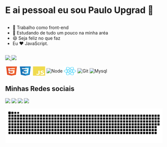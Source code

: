 # E ai pessoal eu sou Paulo Upgrad 👋
##
- 🔭 Trabalho como front-end
- 🌱 Estudando de tudo um pouco na minha aréa
- 😄 Seja feliz no que faz
- Eu :heart: JavaScript.

## 

 <div>
  <a href="https://github.com/pauloupgrad">
    <img height="180em" src="https://github-readme-stats.vercel.app/api?username=pauloupgrad&show_icons=true&theme=dark&include_all_commits=true&count_private=true"/>
    <img height="180em" src="https://github-readme-stats.vercel.app/api/top-langs/?username=pauloupgrad&layout=compact&langs_count=7&theme=dark"/>
  </a>
</div>
  <div style="display: inline_block"><br>
  <img align="center" alt="HTML5" height="30" width="40" src="https://raw.githubusercontent.com/devicons/devicon/master/icons/html5/html5-original.svg">
  <img align="center" alt="CSS3" height="30" width="40" src="https://raw.githubusercontent.com/devicons/devicon/master/icons/css3/css3-original.svg"> 
    
  <img align="center" alt="Js" height="30" width="40" src="https://raw.githubusercontent.com/devicons/devicon/master/icons/javascript/javascript-plain.svg">
  <img align="center" alt="Node" height="30" width="40" src="https://cdn.jsdelivr.net/gh/devicons/devicon/icons/nodejs/nodejs-original.svg">
  <img align="center" alt="React" height="30" width="40" src="https://raw.githubusercontent.com/devicons/devicon/master/icons/react/react-original.svg"> 
  <img align="center" alt="Git" height="30" width="40" src="https://cdn.jsdelivr.net/gh/devicons/devicon/icons/git/git-original.svg">  
    
  <!--<img align="center" alt="Nextjs" height="30" width="40" src="https://cdn.jsdelivr.net/gh/devicons/devicon/icons/nextjs/nextjs-line.svg">
  <img align="center" alt="Python" height="30" width="40" src="https://raw.githubusercontent.com/devicons/devicon/master/icons/python/python-original.svg">
  <img align="center" alt="PHP" height="40" width="45" src="https://cdn.jsdelivr.net/gh/devicons/devicon/icons/php/php-original.svg"> -->
  <img align="center" alt="Mysql" height="50" width="60" src="https://cdn.jsdelivr.net/gh/devicons/devicon/icons/mysql/mysql-original-wordmark.svg"> 
</div>
  
##  
## Minhas Redes sociais
<div>
   <a href="https://instagram.com/pauloupgrad" target="_blank"><img src="https://img.shields.io/badge/-Instagram-%23E4405F?style=for-the-badge&logo=instagram&logoColor=white" target="_blank"></a>
  <a href="https://www.facebook.com/webgrad.com.br" target="_blank"><img src="https://img.shields.io/badge/Facebook-1877F2?style=for-the-badge&logo=facebook&logoColor=white" target="_blank"></a>
   <a href="https://twitter.com/webgraddesigner" target="_blank"><img src="https://img.shields.io/badge/Twitter-1DA1F2?style=for-the-badge&logo=twitter&logoColor=white"></a>
  <a href="https://mailto:pauloupgrad@gmail.com" target="_blank"><img src="https://img.shields.io/badge/Gmail-D14836?style=for-the-badge&logo=gmail&logoColor=white" target="_blank"></a>
 
   ![Snake animation](https://github.com/pauloupgrad/pauloupgrad/blob/output/github-contribution-grid-snake.svg)
</div>  
  
  ##
